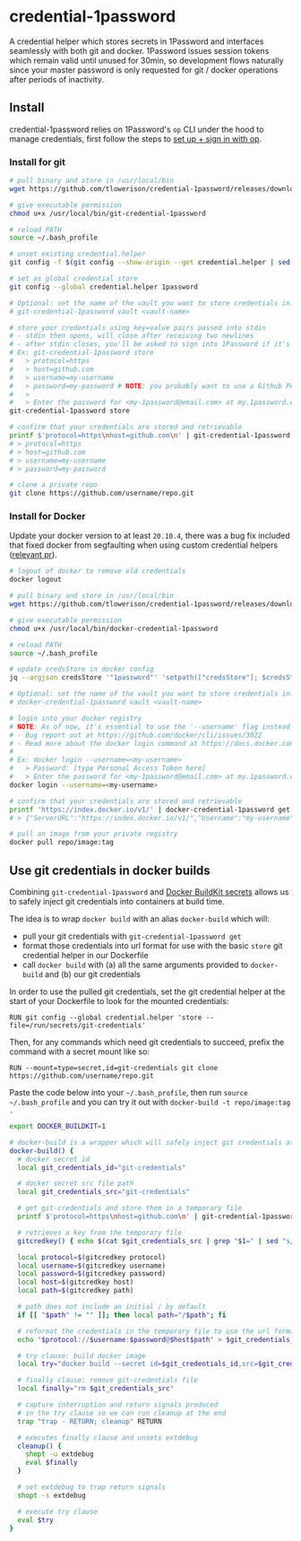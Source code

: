 # credential-1password

A credential helper which stores secrets in 1Password and interfaces seamlessly with both git and docker. 1Password issues session tokens which remain valid until unused for 30min, so development flows naturally since your master password is only requested for git / docker operations after periods of inactivity.

## Install
credential-1password relies on 1Password's `op` CLI under the hood to manage credentials, first follow the steps to [set up + sign in with op](https://support.1password.com/command-line-getting-started).

### Install for git
```sh
# pull binary and store in /usr/local/bin
wget https://github.com/tlowerison/credential-1password/releases/download/v1.0.1/git-credential-1password -q -O /usr/local/bin/git-credential-1password

# give executable permission
chmod u+x /usr/local/bin/git-credential-1password

# reload PATH
source ~/.bash_profile

# unset existing credential.helper
git config -f $(git config --show-origin --get credential.helper | sed 's/file://' | sed 's/\t.*//') --unset credential.helper

# set as global credential store
git config --global credential.helper 1password

# Optional: set the name of the vault you want to store credentials in. Default: git-credential
# git-credential-1password vault <vault-name>

# store your credentials using key=value pairs passed into stdin
# - stdin then opens, will close after receiving two newlines
# - after stdin closes, you'll be asked to sign into 1Password if it's been 30 minutes since you last accessed 1Password with git-credential-1password
# Ex: git-credential-1password store
#   > protocol=https
#   > host=github.com
#   > username=my-username
#   > password=my-password # NOTE: you probably want to use a Github Personal Access Token here
#   >
#   > Enter the password for <my-1password@email.com> at my.1password.com: [type master password here]
git-credential-1password store

# confirm that your credentials are stored and retrievable
printf $'protocol=https\nhost=github.com\n' | git-credential-1password get
# > protocol=https
# > host=github.com
# > username=my-username
# > password=my-password

# clone a private repo
git clone https://github.com/username/repo.git
```

### Install for Docker
Update your docker version to at least `20.10.4`, there was a bug fix included that fixed docker from segfaulting when using custom credential helpers ([relevant pr](https://github.com/docker/cli/pull/2959)).
```sh
# logout of docker to remove old credentials
docker logout

# pull binary and store in /usr/local/bin
wget https://github.com/tlowerison/credential-1password/releases/download/v1.0.1/docker-credential-1password -q -O /usr/local/bin/docker-credential-1password

# give executable permission
chmod u+x /usr/local/bin/docker-credential-1password

# reload PATH
source ~/.bash_profile

# update credsStore in docker config
jq --argjson credsStore '"1password"' 'setpath(["credsStore"]; $credsStore)' ~/.docker/config.json > ~/.docker/.tmp.json && mv ~/.docker/.tmp.json ~/.docker/config.json

# Optional: set the name of the vault you want to store credentials in. Default: docker-credential
# docker-credential-1password vault <vault-name>

# login into your docker registry
# NOTE: As of now, it's essential to use the '--username' flag instead of providing username through stdin.
# - Bug report out at https://github.com/docker/cli/issues/3022
# - Read more about the docker login command at https://docs.docker.com/engine/reference/commandline/login
#
# Ex: docker login --username=<my-username>
#   > Password: [type Personal Access Token here]
#   > Enter the password for <my-1password@email.com> at my.1password.com: [type master password here]
docker login --username=<my-username>

# confirm that your credentials are stored and retrievable
printf 'https://index.docker.io/v1/' | docker-credential-1password get
# > {"ServerURL":"https://index.docker.io/v1/","Username":"my-username","Secret":"my-secret"}

# pull an image from your private registry
docker pull repo/image:tag
```

## Use git credentials in docker builds

Combining `git-credential-1password` and [Docker BuildKit secrets](https://docs.docker.com/develop/develop-images/build_enhancements/#new-docker-build-secret-information) allows us to safely inject git credentials into containers at build time.

The idea is to wrap `docker build` with an alias `docker-build` which will:
- pull your git credentials with `git-credential-1password get`
- format those credentials into url format for use with the basic `store` git credential helper in our Dockerfile
- call `docker build` with (a) all the same arguments provided to `docker-build` and (b) our git credentials

In order to use the pulled git credentials, set the git credential helper at the start of your Dockerfile to look for the mounted credentials:
```docker
RUN git config --global credential.helper 'store --file=/run/secrets/git-credentials'
```

Then, for any commands which need git credentials to succeed, prefix the command with a secret mount like so:
```docker
RUN --mount=type=secret,id=git-credentials git clone https://github.com/username/repo.git
```

Paste the code below into your `~/.bash_profile`, then run `source ~/.bash_profile` and you can try it out with `docker-build -t repo/image:tag .`

```sh
export DOCKER_BUILDKIT=1

# docker-build is a wrapper which will safely inject git credentials at build time using git-credential-1password
docker-build() {
  # docker secret id
  local git_credentials_id="git-credentials"

  # docker secret src file path
  local git_credentials_src="git-credentials"

  # get git-credentials and store them in a temporary file
  printf $'protocol=https\nhost=github.com\n' | git-credential-1password get > $git_credentials_src

  # retrieves a key from the temporary file
  gitcredkey() { echo $(cat $git_credentials_src | grep "$1=" | sed "s/$1=//"); }

  local protocol=$(gitcredkey protocol)
  local username=$(gitcredkey username)
  local password=$(gitcredkey password)
  local host=$(gitcredkey host)
  local path=$(gitcredkey path)

  # path does not include an initial / by default
  if [[ "$path" != "" ]]; then local path="/$path"; fi

  # reformat the credentials in the temporary file to use the url format expected by credential.helper store
  echo "$protocol://$username:$password@$host$path" > $git_credentials_src

  # try clause: build docker image
  local try="docker build --secret id=$git_credentials_id,src=$git_credentials_src $@"

  # finally clause: remove git-credentials file
  local finally="rm $git_credentials_src"

  # capture interruption and return signals produced
  # in the try clause so we can run cleanup at the end
  trap "trap - RETURN; cleanup" RETURN

  # executes finally clause and unsets extdebug
  cleanup() {
    shopt -u extdebug
    eval $finally
  }

  # set extdebug to trap return signals
  shopt -s extdebug

  # execute try clause
  eval $try
}
```
